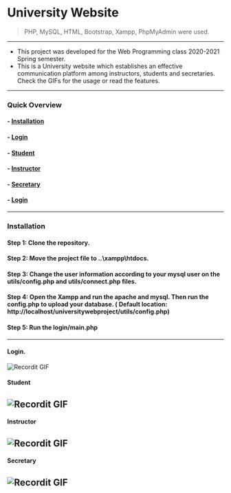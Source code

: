 # University Website
> PHP, MySQL, HTML, Bootstrap, Xampp, PhpMyAdmin were used.
---
- This project was developed for the Web Programming class 2020-2021 Spring semester.
- This is a University website which establishes an effective communication platform among instructors, students and secretaries. Check the GIFs for the usage or read the features.
---
### Quick Overview
#### - [Installation](#Installation)
#### - [Login](#Login)
#### - [Student](#Student)
#### - [Instructor](#Instructor)
#### - [Secretary](#Secretary)
#### - [Login](#Login)
---
### Installation
#### Step 1: Clone the repository.
#### Step 2: Move the project file to ..\xampp\htdocs.
#### Step 3: Change the user information according to your mysql user on the utils/config.php and utils/connect.php files.
#### Step 4: Open the Xampp and run the apache and mysql. Then run the config.php to upload your database. ( Default location: http://localhost/universitywebproject/utils/config.php)
#### Step 5: Run the login/main.php
---
#### Login.
![Recordit GIF](http://g.recordit.co/QSTFIQJT3k.gif)
#### Student
![Recordit GIF](http://g.recordit.co/Hm7oo9NckK.gif)
------
#### Instructor
![Recordit GIF](http://g.recordit.co/n4QbMOWku2.gif)
---
#### Secretary
![Recordit GIF](http://g.recordit.co/9xLfTJNsox.gif)
---
